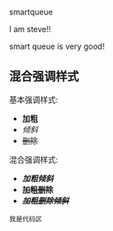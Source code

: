 smartqueue

I am steve!!

smart queue is very good!


## 混合强调样式
基本强调样式:
- **加粗**
- *倾斜*
- ~~删除~~

混合强调样式:
- ***加粗倾斜***
- **~~加粗删除~~**
- **~~*加粗删除倾斜*~~**

```
我是代码区
```


